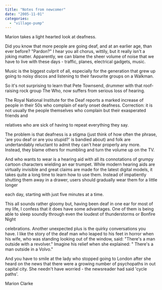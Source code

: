 ```yaml
---
title: "Notes from newcomer"
date: "2005-11-01"
categories: 
  - "village-pump"
---
```


Marion takes a light hearted look at deafness.

Did you know that more people are going deaf, and at an earlier age, than ever before? "Pardon?" I hear you all chorus, wittily, but it really isn't a joking matter. Apparently, we can blame the sheer volume of noise that we have to live with these days - traffic, planes, electrical gadgets, music.

Music is the biggest culprit of all, especially for the generation that grew up going to noisy discos and listening to their favourite groups on a Walkman.

So it's not surprising to learn that Pete Townsend, drummer with that roof-raising rock group The Who, now suffers from serious loss of hearing.

The Royal National Institute for the Deaf reports a marked increase of people in their 50s who complain of early onset deafness. Correction: it is not usually the people themselves who complain but their exasperated friends and

relatives who are sick of having to repeat everything they say.

The problem is that deafness is a stigma (just think of how often the phrase, 'are you deaf or are you stupid?' is bandied about) and folk are undertandably reluctant to admit they can't hear properly any more. Instead, they blame others for mumbling and turn the volume up on the TV.

And who wants to wear is a hearing aid with all its connotations of grumpy cartoon characters wielding an ear trumpet. While modern hearing aids are virtually invisible and great claims are made for the latest digital models, it takes quite a long time to learn how to use them. Instead of impatiently shutting them away in a drawer, users should gradually wear them for a little longer

each day, starting with just five minutes at a time.

This all sounds rather gloomy but, having been deaf in one ear for most of my life, I confess that it does have some advantages. One of them is being able to sleep soundly through even the loudest of thunderstorms or Bonfire Night

celebrations. Another unexpected plus is the quirky conversations you have. I like the story of the deaf man who leaped to his feet in horror when his wife, who was standing looking out of the window, said: "There's a man outside with a revolver." Imagine his relief when she explained: " There's a man outside in a Volvo."

And you have to smile at the lady who stopped going to London after she heard on the news that there were a growing number of psychopaths in out capital city. She needn't have worried - the newsreader had said 'cycle paths'.

Marion Clarke
